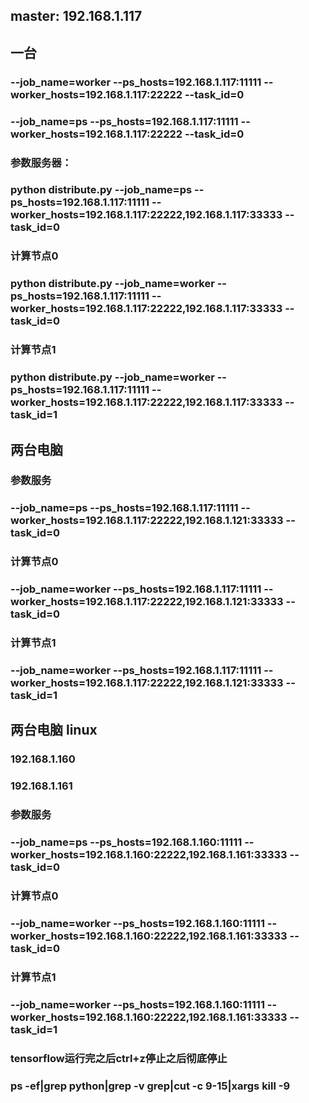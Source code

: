## master: 192.168.1.117
## 一台
### --job_name=worker --ps_hosts=192.168.1.117:11111 --worker_hosts=192.168.1.117:22222 --task_id=0
### --job_name=ps --ps_hosts=192.168.1.117:11111 --worker_hosts=192.168.1.117:22222 --task_id=0

### 参数服务器：
### python distribute.py --job_name=ps --ps_hosts=192.168.1.117:11111 --worker_hosts=192.168.1.117:22222,192.168.1.117:33333 --task_id=0
### 计算节点0
### python distribute.py --job_name=worker --ps_hosts=192.168.1.117:11111 --worker_hosts=192.168.1.117:22222,192.168.1.117:33333 --task_id=0
### 计算节点1
### python distribute.py --job_name=worker --ps_hosts=192.168.1.117:11111 --worker_hosts=192.168.1.117:22222,192.168.1.117:33333 --task_id=1

## 两台电脑
### 参数服务
### --job_name=ps --ps_hosts=192.168.1.117:11111 --worker_hosts=192.168.1.117:22222,192.168.1.121:33333 --task_id=0
### 计算节点0
### --job_name=worker --ps_hosts=192.168.1.117:11111 --worker_hosts=192.168.1.117:22222,192.168.1.121:33333 --task_id=0
### 计算节点1
### --job_name=worker --ps_hosts=192.168.1.117:11111 --worker_hosts=192.168.1.117:22222,192.168.1.121:33333 --task_id=1

## 两台电脑 linux
### 192.168.1.160
### 192.168.1.161
### 参数服务
### --job_name=ps --ps_hosts=192.168.1.160:11111 --worker_hosts=192.168.1.160:22222,192.168.1.161:33333 --task_id=0
### 计算节点0
### --job_name=worker --ps_hosts=192.168.1.160:11111 --worker_hosts=192.168.1.160:22222,192.168.1.161:33333 --task_id=0
### 计算节点1
### --job_name=worker --ps_hosts=192.168.1.160:11111 --worker_hosts=192.168.1.160:22222,192.168.1.161:33333 --task_id=1

### tensorflow运行完之后ctrl+z停止之后彻底停止
### ps -ef|grep python|grep -v grep|cut -c 9-15|xargs kill -9